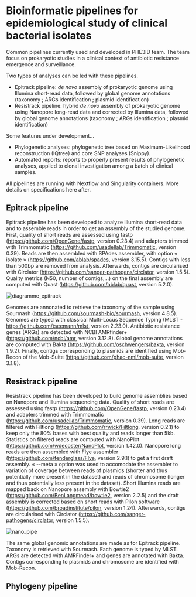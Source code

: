 # Bioinformatic pipelines for epidemiological study of clinical bacterial isolates

Common pipelines currently used and developed in PHE3ID team. The team focus on prokaryotic studies in a clinical context of antibiotic resistance emergence and surveillance.

Two types of analyses can be led with these pipelines.
* Epitrack pipeline: _de novo_ assembly of prokaryotic genome using Illumina short-read data, followed by global genome annotations (taxonomy ; ARGs identification ; plasmid identification)
* Resistrack pipeline: hybrid _de novo_ assembly of prokaryotic genome using Nanopore long-read data and corrected by Illumina data, followed by global genome annotations (taxonomy ; ARGs identification ; plasmid identification)

Some features under development...
*  Phylogenetic analyses: phylogenetic tree based on Maximum-Likelihood reconstruction (IQtree) and core SNP analyses (Snippy).
*  Automated reports: reports to properly present results of phylogenetic analyses, applied to clonal investigation among a batch of clinical samples.

All pipelines are running with Nextflow and Singularity containers. More details on specifications here after.

## Epitrack pipeline

Epitrack pipeline has been developed to analyze Illumina short-read data and to assemble reads in order to get an assembly of the studied genome. 
First, quality of short reads are assessed using fastp (https://github.com/OpenGene/fastp, version 0.23.4) and adapters trimmed with Trimmomatic (https://github.com/usadellab/Trimmomatic, version 0.39). Reads are then assembled with SPAdes assembler, with option « isolate » (https://github.com/ablab/spades, version 3.15.5). Contigs with less than 500bp are removed from analysis. Afterwards, contigs are circularised with Circlator (https://github.com/sanger-pathogens/circlator, version 1.5.5). Quality metrics (N50, number of contigs,…) on the final assembly are computed with Quast (https://github.com/ablab/quast, version 5.2.0). 

![diagramme_epitrack](https://github.com/rasigadelab/bashpipes/assets/120658937/53c2ba66-5a22-4447-b2d3-d7abd37cb177)

Genomes are annonated to retrieve the taxonomy of the sample using Sourmash (https://github.com/sourmash-bio/sourmash, version 4.8.5). Genomes are typed with classical Multi-Locus Sequence Typing (MLST - https://github.com/tseemann/mlst, version 2.23.0). Antibiotic resistance genes (ARGs) are detected with NCBI AMRfinder+ (https://github.com/ncbi/amr, version 3.12.8). Global genome annotations are computed with Bakta (https://github.com/oschwengers/bakta, version 1.9.2). Finally, contigs corresponding to plasmids are identified using Mob-Recon of the Mob-Suite (https://github.com/phac-nml/mob-suite, version 3.1.8). 

## Resistrack pipeline

Resistrack pipeline has been developed to build genome assemblies based on Nanopore and Illumina sequencing data.
Quality of short reads are assessed using fastp (https://github.com/OpenGene/fastp, version 0.23.4) and adapters trimmed with Trimmomatic (https://github.com/usadellab/Trimmomatic, version 0.39). Long reads are filtered with Filtlong (https://github.com/rrwick/Filtlong, version 0.2.1) to keep only the 80% bases with best quality and reads longer than 5kb. Statistics on filtered reads are computed with NanoPlot (https://github.com/wdecoster/NanoPlot, version 1.42.0). 
Nanopore long reads are then assembled with Flye assembler (https://github.com/fenderglass/Flye, version 2.9.1) to get a first draft assembly. « --meta » option was used to accomodate the assembler to variation of coverage between reads of plasmids (shorter and thus potentially more present in the dataset) and reads of chromosome (longer and thus potentially less present in the dataset). Short Illumina reads are mapped back on Nanopore assembly with Bowtie2 (https://github.com/BenLangmead/bowtie2, version 2.2.5) and the draft assembly is corrected based on short reads with Pilon software (https://github.com/broadinstitute/pilon, version 1.24). Afterwards, contigs are circularised with Circlator (https://github.com/sanger-pathogens/circlator, version 1.5.5).

![nano_pipe](https://github.com/rasigadelab/bashpipes/assets/120658937/c636cc96-b2ab-483c-9461-21762b27ca74)

The same global genomic annotations are made as for Epitrack pipeline. Taxonomy is retrieved with Sourmash. Each genome is typed by MLST. ARGs are detected with AMRFinder+ and genes are annotated with Bakta. Contigs corresponding to plasmids and chromosome are identified with Mob-Recon.




## Phylogeny pipeline
